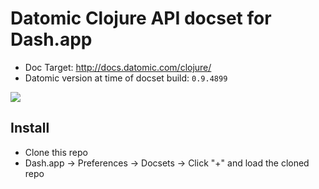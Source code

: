 # Datomic Clojure API docset for Dash.app

- Doc Target: http://docs.datomic.com/clojure/
- Datomic version at time of docset build: `0.9.4899`

![](https://dl.dropboxusercontent.com/spa/quq37nq1583x0lf/pamwk3_9.png)

## Install

- Clone this repo
- Dash.app -> Preferences -> Docsets -> Click "+" and load the cloned repo
